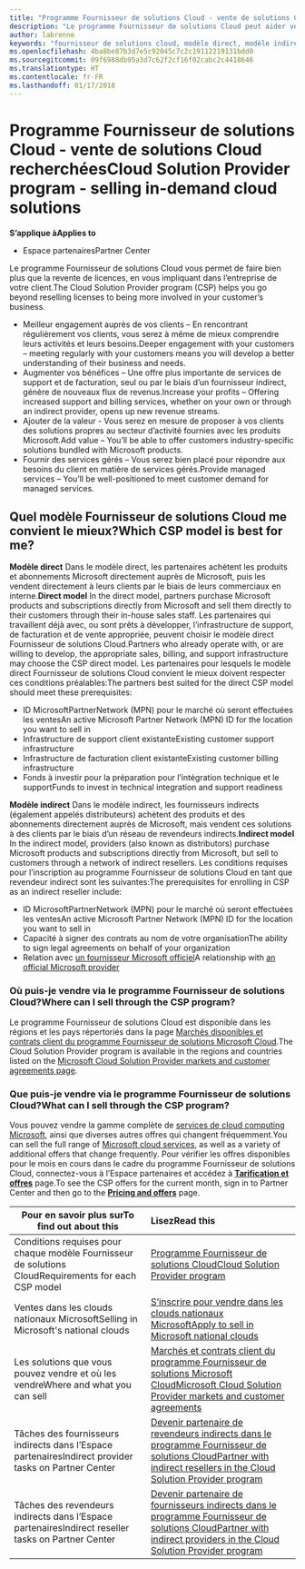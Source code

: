 ```yaml
---
title: "Programme Fournisseur de solutions Cloud - vente de solutions Cloud recherchées | Espace partenaires"
description: "Le programme Fournisseur de solutions Cloud peut aider votre entreprise à croître avec de nouveaux clients et de nouvelles compétences."
author: labrenne
keywords: "fournisseur de solutions cloud, modèle direct, modèle indirect, revendeur indirect, fournisseur indirect, fournisseur, distributeur, programme fournisseur de solutions cloud"
ms.openlocfilehash: 4ba8be87b3d7e5c92045c7c2c19112219131bdd0
ms.sourcegitcommit: 09f6988db95a3d7c62f2cf16f02cabc2c4418646
ms.translationtype: HT
ms.contentlocale: fr-FR
ms.lasthandoff: 01/17/2018
---
```

# <a name="cloud-solution-provider-program---selling-in-demand-cloud-solutions"></a><span data-ttu-id="56ab5-104">Programme Fournisseur de solutions Cloud - vente de solutions Cloud recherchées</span><span class="sxs-lookup"><span data-stu-id="56ab5-104">Cloud Solution Provider program - selling in-demand cloud solutions</span></span> 

**<span data-ttu-id="56ab5-105">S’applique à</span><span class="sxs-lookup"><span data-stu-id="56ab5-105">Applies to</span></span>**

-  <span data-ttu-id="56ab5-106">Espace partenaires</span><span class="sxs-lookup"><span data-stu-id="56ab5-106">Partner Center</span></span>

<span data-ttu-id="56ab5-107">Le programme Fournisseur de solutions Cloud vous permet de faire bien plus que la revente de licences, en vous impliquant dans l’entreprise de votre client.</span><span class="sxs-lookup"><span data-stu-id="56ab5-107">The Cloud Solution Provider program (CSP) helps you go beyond reselling licenses to being more involved in your customer’s business.</span></span>
 
- <span data-ttu-id="56ab5-108">Meilleur engagement auprès de vos clients – En rencontrant régulièrement vos clients, vous serez à même de mieux comprendre leurs activités et leurs besoins.</span><span class="sxs-lookup"><span data-stu-id="56ab5-108">Deeper engagement with your customers – meeting regularly with your customers means you will develop a better understanding of their business and needs.</span></span>
- <span data-ttu-id="56ab5-109">Augmenter vos bénéfices – Une offre plus importante de services de support et de facturation, seul ou par le biais d’un fournisseur indirect, génère de nouveaux flux de revenus.</span><span class="sxs-lookup"><span data-stu-id="56ab5-109">Increase your profits – Offering increased support and billing services, whether on your own or through an indirect provider, opens up new revenue streams.</span></span>  
- <span data-ttu-id="56ab5-110">Ajouter de la valeur - Vous serez en mesure de proposer à vos clients des solutions propres au secteur d’activité fournies avec les produits Microsoft.</span><span class="sxs-lookup"><span data-stu-id="56ab5-110">Add value – You’ll be able to offer customers industry-specific solutions bundled with Microsoft products.</span></span>
- <span data-ttu-id="56ab5-111">Fournir des services gérés – Vous serez bien placé pour répondre aux besoins du client en matière de services gérés.</span><span class="sxs-lookup"><span data-stu-id="56ab5-111">Provide managed services – You’ll be well-positioned to meet customer demand for managed services.</span></span> 

## <a name="which-csp-model-is-best-for-me"></a><span data-ttu-id="56ab5-112">Quel modèle Fournisseur de solutions Cloud me convient le mieux?</span><span class="sxs-lookup"><span data-stu-id="56ab5-112">Which CSP model is best for me?</span></span>

<span data-ttu-id="56ab5-113">**Modèle direct** Dans le modèle direct, les partenaires achètent les produits et abonnements Microsoft directement auprès de Microsoft, puis les vendent directement à leurs clients par le biais de leurs commerciaux en interne.</span><span class="sxs-lookup"><span data-stu-id="56ab5-113">**Direct model** In the direct model, partners purchase Microsoft products and subscriptions directly from Microsoft and sell them directly to their customers through their in-house sales staff.</span></span> <span data-ttu-id="56ab5-114">Les partenaires qui travaillent déjà avec, ou sont prêts à développer, l’infrastructure de support, de facturation et de vente appropriée, peuvent choisir le modèle direct Fournisseur de solutions Cloud.</span><span class="sxs-lookup"><span data-stu-id="56ab5-114">Partners who already operate with, or are willing to develop, the appropriate sales, billing, and support infrastructure may choose the CSP direct model.</span></span> <span data-ttu-id="56ab5-115">Les partenaires pour lesquels le modèle direct Fournisseur de solutions Cloud convient le mieux doivent respecter ces conditions préalables:</span><span class="sxs-lookup"><span data-stu-id="56ab5-115">The partners best suited for the direct CSP model should meet these prerequisites:</span></span>

- <span data-ttu-id="56ab5-116">ID MicrosoftPartnerNetwork (MPN) pour le marché où seront effectuées les ventes</span><span class="sxs-lookup"><span data-stu-id="56ab5-116">An active Microsoft Partner Network (MPN) ID for the location you want to sell in</span></span>
- <span data-ttu-id="56ab5-117">Infrastructure de support client existante</span><span class="sxs-lookup"><span data-stu-id="56ab5-117">Existing customer support infrastructure</span></span>
- <span data-ttu-id="56ab5-118">Infrastructure de facturation client existante</span><span class="sxs-lookup"><span data-stu-id="56ab5-118">Existing customer billing infrastructure</span></span>
- <span data-ttu-id="56ab5-119">Fonds à investir pour la préparation pour l’intégration technique et le support</span><span class="sxs-lookup"><span data-stu-id="56ab5-119">Funds to invest in technical integration and support readiness</span></span>

<span data-ttu-id="56ab5-120">**Modèle indirect** Dans le modèle indirect, les fournisseurs indirects (également appelés distributeurs) achètent des produits et des abonnements directement auprès de Microsoft, mais vendent ces solutions à des clients par le biais d’un réseau de revendeurs indirects.</span><span class="sxs-lookup"><span data-stu-id="56ab5-120">**Indirect model** In the indirect model, providers (also known as distributors) purchase Microsoft products and subscriptions directly from Microsoft, but sell to customers through a network of indirect resellers.</span></span> <span data-ttu-id="56ab5-121">Les conditions requises pour l’inscription au programme Fournisseur de solutions Cloud en tant que revendeur indirect sont les suivantes:</span><span class="sxs-lookup"><span data-stu-id="56ab5-121">The prerequisites for enrolling in CSP as an indirect reseller include:</span></span>

- <span data-ttu-id="56ab5-122">ID MicrosoftPartnerNetwork (MPN) pour le marché où seront effectuées les ventes</span><span class="sxs-lookup"><span data-stu-id="56ab5-122">An active Microsoft Partner Network (MPN) ID for the location you want to sell in</span></span>
- <span data-ttu-id="56ab5-123">Capacité à signer des contrats au nom de votre organisation</span><span class="sxs-lookup"><span data-stu-id="56ab5-123">The ability to sign legal agreements on behalf of your organization</span></span>
- <span data-ttu-id="56ab5-124">Relation avec [un fournisseur Microsoft officiel](https://partnercenter.microsoft.com/partner/find-a-provider)</span><span class="sxs-lookup"><span data-stu-id="56ab5-124">A relationship with [an official Microsoft provider](https://partnercenter.microsoft.com/partner/find-a-provider)</span></span>

### <a name="where-can-i-sell-through-the-csp-program"></a><span data-ttu-id="56ab5-125">Où puis-je vendre via le programme Fournisseur de solutions Cloud?</span><span class="sxs-lookup"><span data-stu-id="56ab5-125">Where can I sell through the CSP program?</span></span>

<span data-ttu-id="56ab5-126">Le programme Fournisseur de solutions Cloud est disponible dans les régions et les pays répertoriés dans la page [Marchés disponibles et contrats client du programme Fournisseur de solutions Microsoft Cloud](agreements.md).</span><span class="sxs-lookup"><span data-stu-id="56ab5-126">The Cloud Solution Provider program is available in the regions and countries listed on the [Microsoft Cloud Solution Provider markets and customer agreements page](agreements.md).</span></span>  

### <a name="what-can-i-sell-through-the-csp-program"></a><span data-ttu-id="56ab5-127">Que puis-je vendre via le programme Fournisseur de solutions Cloud?</span><span class="sxs-lookup"><span data-stu-id="56ab5-127">What can I sell through the CSP program?</span></span>

<span data-ttu-id="56ab5-128">Vous pouvez vendre la gamme complète de [services de cloud computing Microsoft](https://partner.microsoft.com/cloud-solution-provider/products-and-services), ainsi que diverses autres offres qui changent fréquemment.</span><span class="sxs-lookup"><span data-stu-id="56ab5-128">You can sell the full range of [Microsoft cloud services](https://partner.microsoft.com/cloud-solution-provider/products-and-services), as well as a variety of additional offers that change frequently.</span></span> <span data-ttu-id="56ab5-129">Pour vérifier les offres disponibles pour le mois en cours dans le cadre du programme Fournisseur de solutions Cloud, connectez-vous à l’Espace partenaires et accédez à [**Tarification et offres**](https://partnercenter.microsoft.com/pcv/sales) page.</span><span class="sxs-lookup"><span data-stu-id="56ab5-129">To see the CSP offers for the current month, sign in to Partner Center and then go to the [**Pricing and offers**](https://partnercenter.microsoft.com/pcv/sales) page.</span></span> 

|**<span data-ttu-id="56ab5-130">Pour en savoir plus sur</span><span class="sxs-lookup"><span data-stu-id="56ab5-130">To find out about this</span></span>**   |**<span data-ttu-id="56ab5-131">Lisez</span><span class="sxs-lookup"><span data-stu-id="56ab5-131">Read this</span></span>**   |
|---------------------------|:--------------------|
|<span data-ttu-id="56ab5-132">Conditions requises pour chaque modèle Fournisseur de solutions Cloud</span><span class="sxs-lookup"><span data-stu-id="56ab5-132">Requirements for each CSP model</span></span>   | [<span data-ttu-id="56ab5-133">Programme Fournisseur de solutions Cloud</span><span class="sxs-lookup"><span data-stu-id="56ab5-133">Cloud Solution Provider program</span></span>](https://partnercenter.microsoft.com/partner/cloud-solution-provider)|
|<span data-ttu-id="56ab5-134">Ventes dans les clouds nationaux Microsoft</span><span class="sxs-lookup"><span data-stu-id="56ab5-134">Selling in Microsoft's national clouds</span></span>   | [<span data-ttu-id="56ab5-135">S’inscrire pour vendre dans les clouds nationaux Microsoft</span><span class="sxs-lookup"><span data-stu-id="56ab5-135">Apply to sell in Microsoft national clouds</span></span>](csp-national-clouds-overview.md)|
|<span data-ttu-id="56ab5-136">Les solutions que vous pouvez vendre et où les vendre</span><span class="sxs-lookup"><span data-stu-id="56ab5-136">Where and what you can sell</span></span>   |[<span data-ttu-id="56ab5-137">Marchés et contrats client du programme Fournisseur de solutions Microsoft Cloud</span><span class="sxs-lookup"><span data-stu-id="56ab5-137">Microsoft Cloud Solution Provider markets and customer agreements</span></span>](agreements.md)|
|<span data-ttu-id="56ab5-138">Tâches des fournisseurs indirects dans l’Espace partenaires</span><span class="sxs-lookup"><span data-stu-id="56ab5-138">Indirect provider tasks on Partner Center</span></span>  |[<span data-ttu-id="56ab5-139">Devenir partenaire de revendeurs indirects dans le programme Fournisseur de solutions Cloud</span><span class="sxs-lookup"><span data-stu-id="56ab5-139">Partner with indirect resellers in the Cloud Solution Provider program</span></span>](indirect-provider-tasks-in-partner-center.md)|
|<span data-ttu-id="56ab5-140">Tâches des revendeurs indirects dans l’Espace partenaires</span><span class="sxs-lookup"><span data-stu-id="56ab5-140">Indirect reseller tasks on Partner Center</span></span>   |[<span data-ttu-id="56ab5-141">Devenir partenaire de fournisseurs indirects dans le programme Fournisseur de solutions Cloud</span><span class="sxs-lookup"><span data-stu-id="56ab5-141">Partner with indirect providers in the Cloud Solution Provider program</span></span>](indirect-reseller-tasks-in-partner-center.md)|
